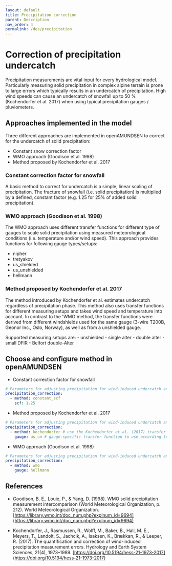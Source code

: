 ```yaml
---
layout: default
title: Precipitation correction
parent: Description
nav_order: 4
permalink: /des/precipitation
---
```


# Correction of precipitation undercatch

Precipitation measurements are vital input for every hydrological model. Particularly measuring solid precipitation in complex alpine terrain is prone to large errors which typically results in an undercatch of precipitation. High wind speeds can cause an undercatch of snowfall up to 50 % (Kochendorfer et al. 2017) when using typical precipitation gauges / pluviometers.

## Approaches implemented in the model
Three different approaches are implemented in openAMUNDSEN to correct for the undercatch of solid precipitation:

- Constant snow correction factor
- WMO approach (Goodison et al. 1998)
- Method proposed by Kochendorfer et al. 2017

### Constant correction factor for snowfall
A basic method to correct for undercatch is a simple, linear scaling of precipitation. The fracture of snowfall (i.e. solid precipitation) is multiplied by a defined, constant factor (e.g. 1.25 for 25% of added solid precipitation).

### WMO approach (Goodison et al. 1998)

The WMO approach uses different transfer functions for different type of gauges to scale solid precipitation using measured meteorological conditions (i.e. temperature and/or wind speed).
This approach provides functions for following gauge types/setups:  	
- nipher
- tretyakov
- us_shielded
- us_unshielded
- hellmann


### Method proposed by Kochendorfer et al. 2017

The method introduced by Kochendorfer et al. estimates undercatch regardless of precipitation phase. This method also uses transfer functions for different measuring setups and takes wind speed and temperature into account. In contrast to the 'WMO'method, the transfer functions were derived from different windshields used for the same gauge (3-wire T200B, Geonor Inc., Oslo, Norway), as well as from a unshielded gauge.

Supported measuring setups are:
			- unshielded
			- single alter
			- double alter
			- small DFIR
			- Belfort double-Alter

## Choose and configure method in openAMUNDSEN

- Constant correction factor for snowfall

```yaml
# Parameters for adjusting precipitation for wind-induced undercatch and snow redistribution
precipitation_correction:
  - method: constant_scf
    scf: 1.25
```  

- Method proposed by Kochendorfer et al. 2017

```yaml
# Parameters for adjusting precipitation for wind-induced undercatch and snow redistribution
precipitation_correction:
  - method: kochendorfer # use the Kochendorfer et al. (2017) transfer functions
    gauge: us_un # gauge-specific transfer function to use according to Kochendorfer et al. (2017, Table 3)
```  

- WMO approach (Goodison et al. 1998)

```yaml
# Parameters for adjusting precipitation for wind-induced undercatch and snow redistribution
precipitation_correction:
  - method: wmo
    gauge: hellmann
```  


## References

- Goodison, B. E., Louie, P., & Yang, D. (1998). WMO solid precipitation measurement intercomparison (World Meteorological Organization, p. 212). World Meteorological Organization. [https://library.wmo.int/doc_num.php?explnum_id=9694](https://library.wmo.int/doc_num.php?explnum_id=9694)

- Kochendorfer, J., Rasmussen, R., Wolff, M., Baker, B., Hall, M. E., Meyers, T., Landolt, S., Jachcik, A., Isaksen, K., Brækkan, R., & Leeper, R. (2017). The quantification and correction of wind-induced precipitation measurement errors. Hydrology and Earth System Sciences, 21(4), 1973–1989. [https://doi.org/10.5194/hess-21-1973-2017](https://doi.org/10.5194/hess-21-1973-2017)

